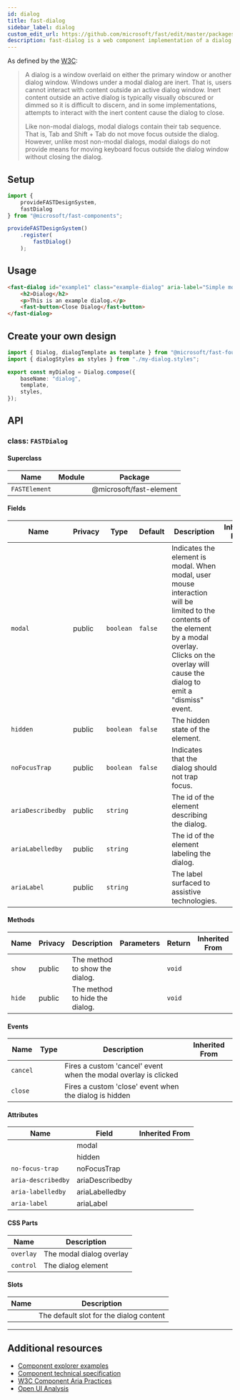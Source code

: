 ```yaml
---
id: dialog
title: fast-dialog
sidebar_label: dialog
custom_edit_url: https://github.com/microsoft/fast/edit/master/packages/web-components/fast-foundation/src/dialog/README.md
description: fast-dialog is a web component implementation of a dialog.
---
```


As defined by the [W3C](https://w3c.github.io/aria-practices/#dialog_modal):

> A dialog is a window overlaid on either the primary window or another dialog window. Windows under a modal dialog are inert. That is, users cannot interact with content outside an active dialog window. Inert content outside an active dialog is typically visually obscured or dimmed so it is difficult to discern, and in some implementations, attempts to interact with the inert content cause the dialog to close.
>
> Like non-modal dialogs, modal dialogs contain their tab sequence. That is, Tab and Shift + Tab do not move focus outside the dialog. However, unlike most non-modal dialogs, modal dialogs do not provide means for moving keyboard focus outside the dialog window without closing the dialog.

## Setup

```ts
import {
    provideFASTDesignSystem,
    fastDialog
} from "@microsoft/fast-components";

provideFASTDesignSystem()
    .register(
        fastDialog()
    );
```

## Usage

```html
<fast-dialog id="example1" class="example-dialog" aria-label="Simple modal dialog" modal="true" hidden>
    <h2>Dialog</h2>
    <p>This is an example dialog.</p>
    <fast-button>Close Dialog</fast-button>
</fast-dialog>
```

## Create your own design

```ts
import { Dialog, dialogTemplate as template } from "@microsoft/fast-foundation";
import { dialogStyles as styles } from "./my-dialog.styles";

export const myDialog = Dialog.compose({
    baseName: "dialog",
    template,
    styles,
});
```

## API



### class: `FASTDialog`

#### Superclass

| Name          | Module | Package                 |
| ------------- | ------ | ----------------------- |
| `FASTElement` |        | @microsoft/fast-element |

#### Fields

| Name              | Privacy | Type      | Default | Description                                                                                                                                                                                                   | Inherited From |
| ----------------- | ------- | --------- | ------- | ------------------------------------------------------------------------------------------------------------------------------------------------------------------------------------------------------------- | -------------- |
| `modal`           | public  | `boolean` | `false` | Indicates the element is modal. When modal, user mouse interaction will be limited to the contents of the element by a modal overlay.  Clicks on the overlay will cause the dialog to emit a "dismiss" event. |                |
| `hidden`          | public  | `boolean` | `false` | The hidden state of the element.                                                                                                                                                                              |                |
| `noFocusTrap`     | public  | `boolean` | `false` | Indicates that the dialog should not trap focus.                                                                                                                                                              |                |
| `ariaDescribedby` | public  | `string`  |         | The id of the element describing the dialog.                                                                                                                                                                  |                |
| `ariaLabelledby`  | public  | `string`  |         | The id of the element labeling the dialog.                                                                                                                                                                    |                |
| `ariaLabel`       | public  | `string`  |         | The label surfaced to assistive technologies.                                                                                                                                                                 |                |

#### Methods

| Name   | Privacy | Description                    | Parameters | Return | Inherited From |
| ------ | ------- | ------------------------------ | ---------- | ------ | -------------- |
| `show` | public  | The method to show the dialog. |            | `void` |                |
| `hide` | public  | The method to hide the dialog. |            | `void` |                |

#### Events

| Name     | Type | Description                                                     | Inherited From |
| -------- | ---- | --------------------------------------------------------------- | -------------- |
| `cancel` |      | Fires a custom 'cancel' event when the modal overlay is clicked |                |
| `close`  |      | Fires a custom 'close' event when the dialog is hidden          |                |

#### Attributes

| Name               | Field           | Inherited From |
| ------------------ | --------------- | -------------- |
|                    | modal           |                |
|                    | hidden          |                |
| `no-focus-trap`    | noFocusTrap     |                |
| `aria-describedby` | ariaDescribedby |                |
| `aria-labelledby`  | ariaLabelledby  |                |
| `aria-label`       | ariaLabel       |                |

#### CSS Parts

| Name      | Description              |
| --------- | ------------------------ |
| `overlay` | The modal dialog overlay |
| `control` | The dialog element       |

#### Slots

| Name | Description                             |
| ---- | --------------------------------------- |
|      | The default slot for the dialog content |

<hr/>


## Additional resources

* [Component explorer examples](https://explore.fast.design/components/fast-dialog)
* [Component technical specification](https://github.com/microsoft/fast/blob/master/packages/web-components/fast-foundation/src/dialog/dialog.spec.md)
* [W3C Component Aria Practices](https://w3c.github.io/aria-practices/#dialog_modal)
* [Open UI Analysis](https://open-ui.org/components/dialog.research)